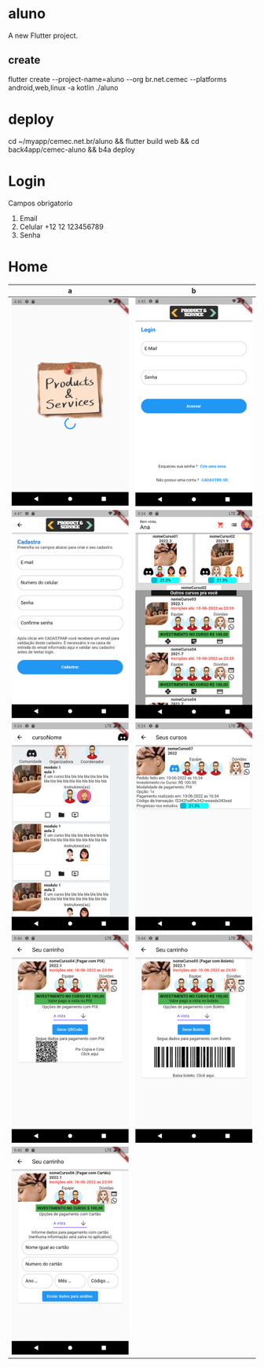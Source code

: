 # aluno

A new Flutter project.

## create

 flutter create --project-name=aluno --org br.net.cemec --platforms android,web,linux -a kotlin ./aluno

# deploy

cd ~/myapp/cemec.net.br/aluno && flutter build web && cd back4app/cemec-aluno && b4a deploy

# Login
Campos obrigatorio
1. Email
2. Celular +12 12 123456789
3. Senha

# Home

a|b
---|---
![](readme_files/splash.png)|![](readme_files/login.png)
![](readme_files/register.png)|![](readme_files/home.png)
![](readme_files/course.png)|![](readme_files/purchase_order.png)
![](readme_files/purchase_cart_pix.png)|![](readme_files/purchase_cart_bankslip.png)
![](readme_files/purchase_cart_card.png)|